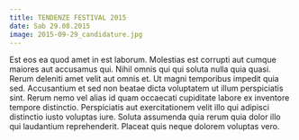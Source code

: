 ```yaml
---
title: TENDENZE FESTIVAL 2015
date: Sab 29.08.2015
image: 2015-09-29_candidature.jpg
---
```


Est eos ea quod amet in est laborum. Molestias est corrupti aut cumque maiores aut accusamus qui. Nihil omnis qui qui soluta nulla quia quasi. Rerum deleniti amet velit aut omnis et. Ut magni temporibus impedit quia sed. Accusantium et sed non beatae dicta voluptatem ut illum perspiciatis sint. Rerum nemo vel alias id quam occaecati cupiditate labore ex inventore tempore distinctio. Perspiciatis aut exercitationem velit illo qui adipisci distinctio iusto voluptas iure. Soluta assumenda quia rerum quia dolor illo qui laudantium reprehenderit. Placeat quis neque dolorem voluptas vero.
